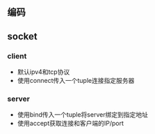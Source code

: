 ## 编码
## socket
### client
- 默认ipv4和tcp协议
- 使用connect传入一个tuple连接指定服务器
### server
- 使用bind传入一个tuple将server绑定到指定地址
- 使用accept获取连接和客户端的IP/port 